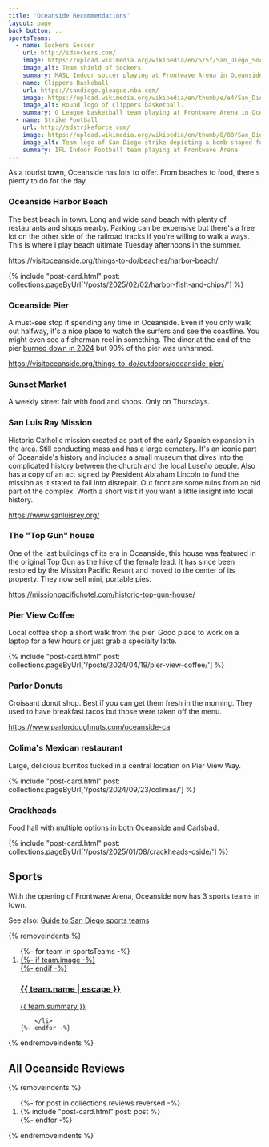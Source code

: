 ```yaml
---
title: 'Oceanside Recommendations'
layout: page
back_button: ..
sportsTeams:
  - name: Sockers Soccer
    url: http://sdsockers.com/
    image: https://upload.wikimedia.org/wikipedia/en/5/5f/San_Diego_Sockers_16_logo.png
    image_alt: Team shield of Sockers.
    summary: MASL Indoor soccer playing at Frontwave Arena in Oceanside
  - name: Clippers Baskeball
    url: https://sandiego.gleague.nba.com/
    image: https://upload.wikimedia.org/wikipedia/en/thumb/e/e4/San_Diego_Clippers_%28NBA_G_League%29_Logo.svg/1920px-San_Diego_Clippers_%28NBA_G_League%29_Logo.svg.png
    image_alt: Round logo of Clippers basketball.
    summary: G League basketball team playing at Frontwave Arena in Oceanside. Affiliated with the LA Clippers of the NBA. Moved from Ontario in 2024.
  - name: Strike Football
    url: http://sdstrikeforce.com/
    image: https://upload.wikimedia.org/wikipedia/en/thumb/8/88/San_Diego_Strike_Force_Logo.svg/1920px-San_Diego_Strike_Force_Logo.svg.png
    image_alt: Team logo of San Diego strike depicting a bomb-shaped football dropping from the sky.
    summary: IFL Indoor Football team playing at Frontwave Arena
---
```


As a tourist town, Oceanside has lots to offer.
From beaches to food, there's plenty to do for the day.

### Oceanside Harbor Beach

The best beach in town. Long and wide sand beach with plenty of restaurants and shops nearby. Parking can be expensive but there's a free lot on the other side of the railroad tracks if you're willing to walk a ways. This is where I play beach ultimate Tuesday afternoons in the summer.

https://visitoceanside.org/things-to-do/beaches/harbor-beach/

<div class="featured-post-list">
{% include "post-card.html" post: collections.pageByUrl['/posts/2025/02/02/harbor-fish-and-chips/'] %}
</div>

### Oceanside Pier

A must-see stop if spending any time in Oceanside.
Even if you only walk out halfway, it's a nice place to watch the surfers and see the coastline.
You might even see a fisherman reel in something.
The diner at the end of the pier [burned down in 2024](https://www.ci.oceanside.ca.us/Home/Components/News/News/433/14) but 90% of the pier was unharmed.

https://visitoceanside.org/things-to-do/outdoors/oceanside-pier/

### Sunset Market

A weekly street fair with food and shops. Only on Thursdays.

### San Luis Ray Mission

Historic Catholic mission created as part of the early Spanish expansion in the area.
Still conducting mass and has a large cemetery.
It's an iconic part of Oceanside's history and includes a small museum that dives into the complicated history between the church and the local Luseño people.
Also has a copy of an act signed by President Abraham Lincoln to fund the mission as it stated to fall into disrepair. Out front are some ruins from an old part of the complex. Worth a short visit if you want a little insight into local history.

https://www.sanluisrey.org/

### The "Top Gun" house

One of the last buildings of its era in Oceanside, this house was featured in the original Top Gun as the hike of the female lead.
It has since been restored by the Mission Pacific Resort and moved to the center of its property. They now sell mini, portable pies.

https://missionpacifichotel.com/historic-top-gun-house/

### Pier View Coffee

Local coffee shop a short walk from the pier.
Good place to work on a laptop for a few hours or just grab a specialty latte.

<div class="featured-post-list">
{% include "post-card.html" post: collections.pageByUrl['/posts/2024/04/19/pier-view-coffee/'] %}
</div>

### Parlor Donuts

Croissant donut shop.
Best if you can get them fresh in the morning.
They used to have breakfast tacos but those were taken off the menu.

https://www.parlordoughnuts.com/oceanside-ca

### Colima's Mexican restaurant

Large, delicious burritos tucked in a central location on Pier View Way.

<div class="featured-post-list">
{% include "post-card.html" post: collections.pageByUrl['/posts/2024/09/23/colimas/'] %}
</div>

### Crackheads

Food hall with multiple options in both Oceanside and Carlsbad.

<div class="featured-post-list">
{% include "post-card.html" post: collections.pageByUrl['/posts/2025/01/08/crackheads-oside/'] %}
</div>

## Sports

With the opening of Frontwave Arena, Oceanside now has 3 sports teams in town.

See also: [Guide to San Diego sports teams](../sports/)

<style>
/* Logos don't fit the 16/9 aspect ratio */
.sports-teams-list .card__media--16-9 {
    aspect-ratio: 1 / 1;
}
</style>

{% removeindents %}

<ol class="post-list sport-teams-list">
    {%- for team in sportsTeams -%}
        <li>
<div class="h-entry">
	<a class="u-url card disable-link-styles" href="{{ team.url | url }}">
		{%- if team.image -%}
        <div class="card__media card__media--16-9"
            style="background-image: url('{{ team.image }}');">
        </div>
		{%- endif -%}
		<div class="card__primary">
			<div class="post-heading">
                <h3 class="h2 p-name">{{ team.name | escape }}</h3>
			</div>
			<div class="post-body">
				<p class="post-text p-summary">{{ team.summary }}</p>
			</div>
		</div>
	</a>
</div>

        </li>
    {%- endfor -%}

</ol>
{% endremoveindents %}

## All Oceanside Reviews

{% removeindents %}

<ol class="post-list">
    {%- for post in collections.reviews reversed -%}
    <li>
        {% include "post-card.html" post: post %}
    </li>
    {%- endfor -%}
</ol>
{% endremoveindents %}
